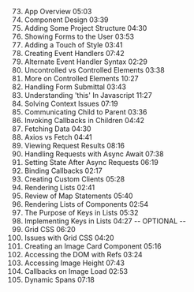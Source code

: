 73. App Overview  05:03
74. Component Design  03:39
75. Adding Some Project Structure  04:30
76. Showing Forms to the User  03:53
77. Adding a Touch of Style  03:41
78. Creating Event Handlers  07:42
79. Alternate Event Handler Syntax  02:29
80. Uncontrolled vs Controlled Elements  03:38
81. More on Controlled Elements  10:27
82. Handling Form Submittal  03:43
83. Understanding 'this' In Javascript  11:27
84. Solving Context Issues  07:19
85. Communicating Child to Parent  03:36
86. Invoking Callbacks in Children  04:42
87. Fetching Data  04:30
88. Axios vs Fetch  04:41
89. Viewing Request Results  08:16
90. Handling Requests with Async Await  07:38
91. Setting State After Async Requests  06:19
92. Binding Callbacks  02:17
93. Creating Custom Clients  05:28
94. Rendering Lists  02:41
95. Review of Map Statements  05:40
96. Rendering Lists of Components  02:54
97. The Purpose of Keys in Lists  05:32
98. Implementing Keys in Lists  04:27
-- OPTIONAL --
99. Grid CSS  06:20
100. Issues with Grid CSS  04:20
101. Creating an Image Card Component  05:16
102. Accessing the DOM with Refs  03:24
103. Accessing Image Height  07:43
104. Callbacks on Image Load  02:53
105. Dynamic Spans  07:18
